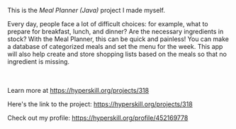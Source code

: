This is the *Meal Planner (Java)* project I made myself.


<p>Every day, people face a lot of difficult choices: for example, what to prepare for breakfast, lunch, and dinner? Are the necessary ingredients in stock? With the Meal Planner, this can be quick and painless! You can make a database of categorized meals and set the menu for the week. This app will also help create and store shopping lists based on the meals so that no ingredient is missing.</p><br/><br/>Learn more at <a href="https://hyperskill.org/projects/318?utm_source=ide&utm_medium=ide&utm_campaign=ide&utm_content=project-card">https://hyperskill.org/projects/318</a>

Here's the link to the project: https://hyperskill.org/projects/318

Check out my profile: https://hyperskill.org/profile/452169778